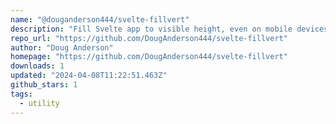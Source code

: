 ```yaml
---
name: "@douganderson444/svelte-fillvert"
description: "Fill Svelte app to visible height, even on mobile devices."
repo_url: "https://github.com/DougAnderson444/svelte-fillvert"
author: "Doug Anderson"
homepage: "https://github.com/DougAnderson444/svelte-fillvert"
downloads: 1
updated: "2024-04-08T11:22:51.463Z"
github_stars: 1
tags: 
  - utility
---
```

